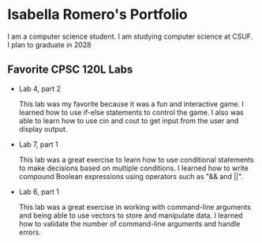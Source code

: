 # Isabella Romero's Portfolio

I am a computer science student. I am studying computer science at CSUF. I plan to graduate in 2028

## Favorite CPSC 120L Labs
* Lab 4, part 2
  
  This lab was my favorite because it was a fun and interactive game. I learned how to use if-else   statements to control the game. I also was able to learn how to use cin and cout to get input from the user and display output.

* Lab 7, part 1
  
  This lab was a great exercise to learn how to use conditional statements to make decisions based    on multiple conditions. I learned how to write compound Boolean expressions using operators such as "&& and ||".
  
* Lab 6, part 1
  
  This lab was a great exercise in working with command-line arguments and being able to use          vectors to store and manipulate data. I learned how to validate the number of command-line arguments and handle errors.
